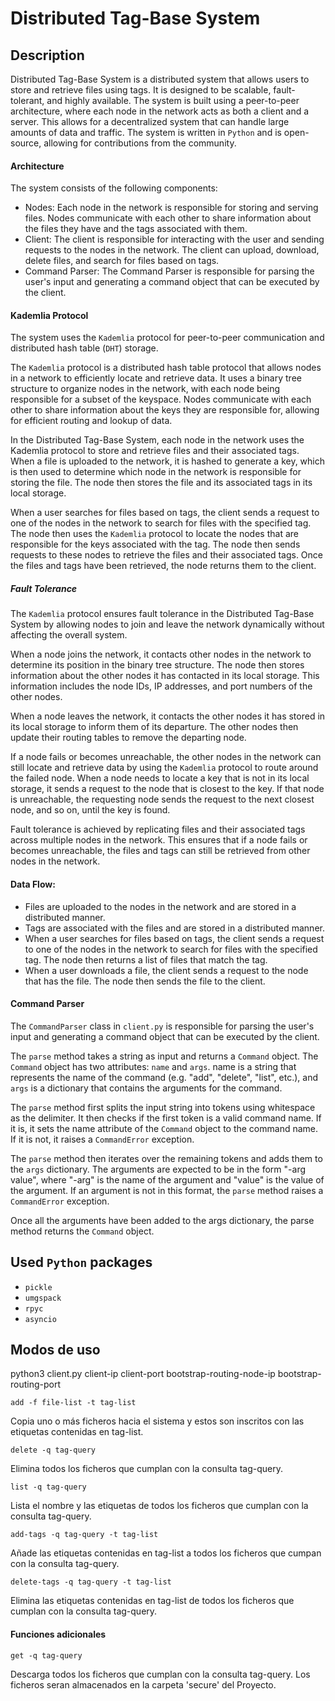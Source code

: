 # Distributed Tag-Base System

## Description

Distributed Tag-Base System is a distributed system that allows users to store and retrieve files using tags. It is designed to be scalable, fault-tolerant, and highly available. The system is built using a peer-to-peer architecture, where each node in the network acts as both a client and a server. This allows for a decentralized system that can handle large amounts of data and traffic. The system is written in `Python` and is open-source, allowing for contributions from the community.

#### Architecture

The system consists of the following components:

- Nodes: Each node in the network is responsible for storing and serving files. Nodes communicate with each other to share information about the files they have and the tags associated with them.
- Client: The client is responsible for interacting with the user and sending requests to the nodes in the network. The client can upload, download, delete files, and search for files based on tags.
- Command Parser: The Command Parser is responsible for parsing the user's input and generating a command object that can be executed by the client.

#### Kademlia Protocol

The system uses the `Kademlia` protocol for peer-to-peer communication and distributed hash table (`DHT`) storage.

The `Kademlia` protocol is a distributed hash table protocol that allows nodes in a network to efficiently locate and retrieve data. It uses a binary tree structure to organize nodes in the network, with each node being responsible for a subset of the keyspace. Nodes communicate with each other to share information about the keys they are responsible for, allowing for efficient routing and lookup of data.

In the Distributed Tag-Base System, each node in the network uses the Kademlia protocol to store and retrieve files and their associated tags. When a file is uploaded to the network, it is hashed to generate a key, which is then used to determine which node in the network is responsible for storing the file. The node then stores the file and its associated tags in its local storage.

When a user searches for files based on tags, the client sends a request to one of the nodes in the network to search for files with the specified tag. The node then uses the `Kademlia` protocol to locate the nodes that are responsible for the keys associated with the tag. The node then sends requests to these nodes to retrieve the files and their associated tags. Once the files and tags have been retrieved, the node returns them to the client.


##### Fault Tolerance

The `Kademlia` protocol ensures fault tolerance in the Distributed Tag-Base System by allowing nodes to join and leave the network dynamically without affecting the overall system.

When a node joins the network, it contacts other nodes in the network to determine its position in the binary tree structure. The node then stores information about the other nodes it has contacted in its local storage. This information includes the node IDs, IP addresses, and port numbers of the other nodes.

When a node leaves the network, it contacts the other nodes it has stored in its local storage to inform them of its departure. The other nodes then update their routing tables to remove the departing node.

If a node fails or becomes unreachable, the other nodes in the network can still locate and retrieve data by using the `Kademlia` protocol to route around the failed node. When a node needs to locate a key that is not in its local storage, it sends a request to the node that is closest to the key. If that node is unreachable, the requesting node sends the request to the next closest node, and so on, until the key is found.

Fault tolerance is achieved by replicating files and their associated tags across multiple nodes in the network. This ensures that if a node fails or becomes unreachable, the files and tags can still be retrieved from other nodes in the network.

#### Data Flow:

- Files are uploaded to the nodes in the network and are stored in a distributed manner.
- Tags are associated with the files and are stored in a distributed manner.
- When a user searches for files based on tags, the client sends a request to one of the nodes in the network to search for files with the specified tag. The node then returns a list of files that match the tag.
- When a user downloads a file, the client sends a request to the node that has the file. The node then sends the file to the client.

#### Command Parser

The `CommandParser` class in `client.py` is responsible for parsing the user's input and generating a command object that can be executed by the client.

The `parse` method takes a string as input and returns a `Command` object. The `Command` object has two attributes: `name` and `args`. name is a string that represents the name of the command (e.g. "add", "delete", "list", etc.), and `args` is a dictionary that contains the arguments for the command.

The `parse` method first splits the input string into tokens using whitespace as the delimiter. It then checks if the first token is a valid command name. If it is, it sets the name attribute of the `Command` object to the command name. If it is not, it raises a `CommandError` exception.

The `parse` method then iterates over the remaining tokens and adds them to the `args` dictionary. The arguments are expected to be in the form "-arg value", where "-arg" is the name of the argument and "value" is the value of the argument. If an argument is not in this format, the `parse` method raises a `CommandError` exception.

Once all the arguments have been added to the args dictionary, the parse method returns the `Command` object.

## Used `Python` packages

- `pickle`
- `umgspack`
- `rpyc`
- `asyncio`

## Modos de uso

python3 client.py client-ip client-port bootstrap-routing-node-ip bootstrap-routing-port

`add -f file-list -t tag-list`

Copia uno o más ficheros hacia el sistema y estos son inscritos con las etiquetas contenidas en tag-list.

`delete -q tag-query`

Elimina todos los ficheros que cumplan con la consulta tag-query.

`list -q tag-query`

Lista el nombre y las etiquetas de todos los ficheros que cumplan con la consulta tag-query.

`add-tags -q tag-query -t tag-list`

Añade las etiquetas contenidas en tag-list a todos los ficheros que cumpan con la consulta tag-query.

`delete-tags -q tag-query -t tag-list`

Elimina las etiquetas contenidas en tag-list de todos los ficheros que cumplan con la consulta tag-query.

#### Funciones adicionales

`get -q tag-query`

Descarga todos los ficheros que cumplan con la consulta tag-query. Los ficheros seran almacenados en la carpeta 'secure' del Proyecto.
